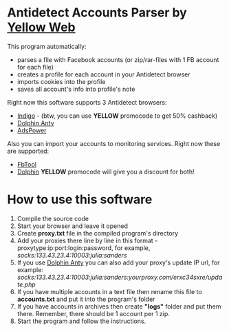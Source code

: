 # Antidetect Accounts Parser by [Yellow Web](https://yellowweb.top)
This program automatically: 
- parses a file with Facebook accounts (or zip/rar-files with 1 FB account for each file)
- creates a profile for each account in your Antidetect browser
- imports cookies into the profile
- saves all account's info into profile's note

Right now this software supports 3 Antidetect browsers: 
- [Indigo](https://yellowweb.top/indigo) - (btw, you can use **YELLOW** promocode to get 50% cashback)
- [Dolphin Anty](https://yellowweb.top/dolphinanty)
- [AdsPower](https://yellowweb.top/adspower)

Also you can import your accounts to monitoring services. Right now these are supported:
- [FbTool](https://yellowweb.top/fbtool) 
- [Dolphin](https://yellowweb.top/dolphin)
**YELLOW** promocode will give you a discount for both!

# How to use this software
1. Compile the source code
2. Start your browser and leave it opened
3. Create **proxy.txt** file in the compiled program's directory
4. Add your proxies there line by line in this format - proxytype:ip:port:login:password, for example, *socks:133.43.23.4:10003:julia:sanders*
5. If you use [Dolphin Anty](https://yellowweb.top/dolphinanty) you can also add your proxy's update IP url, for example: *socks:133.43.23.4:10003:julia:sanders:yourproxy.com/erxc34sxre/update.php*
6. If you have multiple accounts in a text file then rename this file to **accounts.txt** and put it into the program's folder
7. If you have accounts in archives then create **"logs"** folder and put them there. Remember, there should be 1 account per 1 zip.
8. Start the program and follow the instructions.
